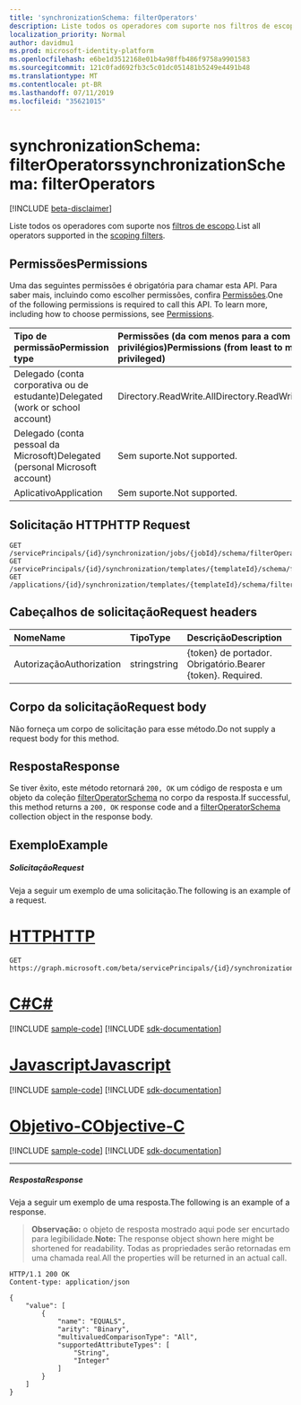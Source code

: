 ```yaml
---
title: 'synchronizationSchema: filterOperators'
description: Liste todos os operadores com suporte nos filtros de escopo.
localization_priority: Normal
author: davidmu1
ms.prod: microsoft-identity-platform
ms.openlocfilehash: e6be1d3512168e01b4a98ffb486f9758a9901583
ms.sourcegitcommit: 121c0fad692fb3c5c01dc051481b5249e4491b48
ms.translationtype: MT
ms.contentlocale: pt-BR
ms.lasthandoff: 07/11/2019
ms.locfileid: "35621015"
---
```

# <a name="synchronizationschema-filteroperators"></a><span data-ttu-id="2ea0c-103">synchronizationSchema: filterOperators</span><span class="sxs-lookup"><span data-stu-id="2ea0c-103">synchronizationSchema: filterOperators</span></span>

[!INCLUDE [beta-disclaimer](../../includes/beta-disclaimer.md)]

<span data-ttu-id="2ea0c-104">Liste todos os operadores com suporte nos [filtros de escopo](../resources/synchronization-filter.md).</span><span class="sxs-lookup"><span data-stu-id="2ea0c-104">List all operators supported in the [scoping filters](../resources/synchronization-filter.md).</span></span>

## <a name="permissions"></a><span data-ttu-id="2ea0c-105">Permissões</span><span class="sxs-lookup"><span data-stu-id="2ea0c-105">Permissions</span></span>
<span data-ttu-id="2ea0c-p101">Uma das seguintes permissões é obrigatória para chamar esta API. Para saber mais, incluindo como escolher permissões, confira [Permissões](/graph/permissions-reference).</span><span class="sxs-lookup"><span data-stu-id="2ea0c-p101">One of the following permissions is required to call this API. To learn more, including how to choose permissions, see [Permissions](/graph/permissions-reference).</span></span>

|<span data-ttu-id="2ea0c-108">Tipo de permissão</span><span class="sxs-lookup"><span data-stu-id="2ea0c-108">Permission type</span></span>                        | <span data-ttu-id="2ea0c-109">Permissões (da com menos para a com mais privilégios)</span><span class="sxs-lookup"><span data-stu-id="2ea0c-109">Permissions (from least to most privileged)</span></span>              |
|:--------------------------------------|:---------------------------------------------------------|
|<span data-ttu-id="2ea0c-110">Delegado (conta corporativa ou de estudante)</span><span class="sxs-lookup"><span data-stu-id="2ea0c-110">Delegated (work or school account)</span></span>     |<span data-ttu-id="2ea0c-111">Directory.ReadWrite.All</span><span class="sxs-lookup"><span data-stu-id="2ea0c-111">Directory.ReadWrite.All</span></span>  |
|<span data-ttu-id="2ea0c-112">Delegado (conta pessoal da Microsoft)</span><span class="sxs-lookup"><span data-stu-id="2ea0c-112">Delegated (personal Microsoft account)</span></span> |<span data-ttu-id="2ea0c-113">Sem suporte.</span><span class="sxs-lookup"><span data-stu-id="2ea0c-113">Not supported.</span></span>|
|<span data-ttu-id="2ea0c-114">Aplicativo</span><span class="sxs-lookup"><span data-stu-id="2ea0c-114">Application</span></span>                            |<span data-ttu-id="2ea0c-115">Sem suporte.</span><span class="sxs-lookup"><span data-stu-id="2ea0c-115">Not supported.</span></span> | 

## <a name="http-request"></a><span data-ttu-id="2ea0c-116">Solicitação HTTP</span><span class="sxs-lookup"><span data-stu-id="2ea0c-116">HTTP Request</span></span>
<!-- { "blockType": "ignored" } -->
```http
GET /servicePrincipals/{id}/synchronization/jobs/{jobId}/schema/filterOperators
GET /servicePrincipals/{id}/synchronization/templates/{templateId}/schema/filterOperators
GET /applications/{id}/synchronization/templates/{templateId}/schema/filterOperators
```

## <a name="request-headers"></a><span data-ttu-id="2ea0c-117">Cabeçalhos de solicitação</span><span class="sxs-lookup"><span data-stu-id="2ea0c-117">Request headers</span></span>

| <span data-ttu-id="2ea0c-118">Nome</span><span class="sxs-lookup"><span data-stu-id="2ea0c-118">Name</span></span>           | <span data-ttu-id="2ea0c-119">Tipo</span><span class="sxs-lookup"><span data-stu-id="2ea0c-119">Type</span></span>    | <span data-ttu-id="2ea0c-120">Descrição</span><span class="sxs-lookup"><span data-stu-id="2ea0c-120">Description</span></span>|
|:---------------|:--------|:-----------|
| <span data-ttu-id="2ea0c-121">Autorização</span><span class="sxs-lookup"><span data-stu-id="2ea0c-121">Authorization</span></span>  | <span data-ttu-id="2ea0c-122">string</span><span class="sxs-lookup"><span data-stu-id="2ea0c-122">string</span></span>  | <span data-ttu-id="2ea0c-p102">{token} de portador. Obrigatório.</span><span class="sxs-lookup"><span data-stu-id="2ea0c-p102">Bearer {token}. Required.</span></span> |

## <a name="request-body"></a><span data-ttu-id="2ea0c-125">Corpo da solicitação</span><span class="sxs-lookup"><span data-stu-id="2ea0c-125">Request body</span></span>

<span data-ttu-id="2ea0c-126">Não forneça um corpo de solicitação para esse método.</span><span class="sxs-lookup"><span data-stu-id="2ea0c-126">Do not supply a request body for this method.</span></span>

## <a name="response"></a><span data-ttu-id="2ea0c-127">Resposta</span><span class="sxs-lookup"><span data-stu-id="2ea0c-127">Response</span></span>

<span data-ttu-id="2ea0c-128">Se tiver êxito, este método retornará `200, OK` um código de resposta e um objeto da coleção [filterOperatorSchema](../resources/synchronization-filteroperatorschema.md) no corpo da resposta.</span><span class="sxs-lookup"><span data-stu-id="2ea0c-128">If successful, this method returns a `200, OK` response code and a [filterOperatorSchema](../resources/synchronization-filteroperatorschema.md) collection object in the response body.</span></span>

## <a name="example"></a><span data-ttu-id="2ea0c-129">Exemplo</span><span class="sxs-lookup"><span data-stu-id="2ea0c-129">Example</span></span>

##### <a name="request"></a><span data-ttu-id="2ea0c-130">Solicitação</span><span class="sxs-lookup"><span data-stu-id="2ea0c-130">Request</span></span>
<span data-ttu-id="2ea0c-131">Veja a seguir um exemplo de uma solicitação.</span><span class="sxs-lookup"><span data-stu-id="2ea0c-131">The following is an example of a request.</span></span>

# <a name="httptabhttp"></a>[<span data-ttu-id="2ea0c-132">HTTP</span><span class="sxs-lookup"><span data-stu-id="2ea0c-132">HTTP</span></span>](#tab/http)
<!-- {
  "blockType": "request",
  "name": "synchronizationschema_filteroperators"
}-->
```http
GET https://graph.microsoft.com/beta/servicePrincipals/{id}/synchronization/jobs/{jobId}/schema/filterOperators
```
# <a name="ctabcsharp"></a>[<span data-ttu-id="2ea0c-133">C#</span><span class="sxs-lookup"><span data-stu-id="2ea0c-133">C#</span></span>](#tab/csharp)
[!INCLUDE [sample-code](../includes/snippets/csharp/synchronizationschema-filteroperators-csharp-snippets.md)]
[!INCLUDE [sdk-documentation](../includes/snippets/snippets-sdk-documentation-link.md)]

# <a name="javascripttabjavascript"></a>[<span data-ttu-id="2ea0c-134">Javascript</span><span class="sxs-lookup"><span data-stu-id="2ea0c-134">Javascript</span></span>](#tab/javascript)
[!INCLUDE [sample-code](../includes/snippets/javascript/synchronizationschema-filteroperators-javascript-snippets.md)]
[!INCLUDE [sdk-documentation](../includes/snippets/snippets-sdk-documentation-link.md)]

# <a name="objective-ctabobjc"></a>[<span data-ttu-id="2ea0c-135">Objetivo-C</span><span class="sxs-lookup"><span data-stu-id="2ea0c-135">Objective-C</span></span>](#tab/objc)
[!INCLUDE [sample-code](../includes/snippets/objc/synchronizationschema-filteroperators-objc-snippets.md)]
[!INCLUDE [sdk-documentation](../includes/snippets/snippets-sdk-documentation-link.md)]

---


##### <a name="response"></a><span data-ttu-id="2ea0c-136">Resposta</span><span class="sxs-lookup"><span data-stu-id="2ea0c-136">Response</span></span>
<span data-ttu-id="2ea0c-137">Veja a seguir um exemplo de uma resposta.</span><span class="sxs-lookup"><span data-stu-id="2ea0c-137">The following is an example of a response.</span></span>

><span data-ttu-id="2ea0c-138">**Observação:** o objeto de resposta mostrado aqui pode ser encurtado para legibilidade.</span><span class="sxs-lookup"><span data-stu-id="2ea0c-138">**Note:** The response object shown here might be shortened for readability.</span></span> <span data-ttu-id="2ea0c-139">Todas as propriedades serão retornadas em uma chamada real.</span><span class="sxs-lookup"><span data-stu-id="2ea0c-139">All the properties will be returned in an actual call.</span></span>

<!-- {
  "blockType": "response",
  "truncated": true,
  "@odata.type": "microsoft.graph.filterOperatorSchema",
  "isCollection": true
} -->
```http
HTTP/1.1 200 OK
Content-type: application/json

{
    "value": [
        {
            "name": "EQUALS",
            "arity": "Binary",
            "multivaluedComparisonType": "All",
            "supportedAttributeTypes": [
                "String",
                "Integer"
            ]
        }
    ]
}
```
<!--
Below is the full response, which had to be redacted above as Markdown Scanner tool trips over "type" values containing 
non-string type names like "Integer" or "Boolean"

{
    "value": [
        {
            "name": "EQUALS",
            "arity": "Binary",
            "multivaluedComparisonType": "All",
            "supportedAttributeTypes": [
                "Integer",
                "String"
            ]
        },
        {
            "name": "IS FALSE",
            "arity": "Unary",
            "multivaluedComparisonType": "All",
            "supportedAttributeTypes": [
                "Boolean"
            ]
        },
        {
            "name": "IS NOT NULL",
            "arity": "Unary",
            "multivaluedComparisonType": "All",
            "supportedAttributeTypes": [
                "Integer",
                "String",
                "Binary",
                "Boolean"
            ]
        },
        {
            "name": "IS NULL",
            "arity": "Unary",
            "multivaluedComparisonType": "All",
            "supportedAttributeTypes": [
                "Integer",
                "String",
                "Binary",
                "Boolean"
            ]
        },
        {
            "name": "IS TRUE",
            "arity": "Unary",
            "multivaluedComparisonType": "All",
            "supportedAttributeTypes": [
                "Boolean"
            ]
        },
        {
            "name": "NOT EQUALS",
            "arity": "Binary",
            "multivaluedComparisonType": "All",
            "supportedAttributeTypes": [
                "Integer",
                "String"
            ]
        },
        {
            "name": "NOT REGEX MATCH",
            "arity": "Binary",
            "multivaluedComparisonType": "All",
            "supportedAttributeTypes": [
                "Integer",
                "String"
            ]
        },
        {
            "name": "REGEX MATCH",
            "arity": "Binary",
            "multivaluedComparisonType": "All",
            "supportedAttributeTypes": [
                "Integer",
                "String"
            ]
        }
    ]
}
-->
<!-- uuid: 8fcb5dbc-d5aa-4681-8e31-b001d5168d79
2015-10-25 14:57:30 UTC -->
<!--
{
  "type": "#page.annotation",
  "description": "synchronizationSchema: filterOperators",
  "keywords": "",
  "section": "documentation",
  "tocPath": "",
  "suppressions": [
    "Error: synchronizationschema_filteroperators/container/arity:\r\n       Expected type String but actual was Binary. Property: arity, actual value: 'Binary'"
  ]
}
-->
